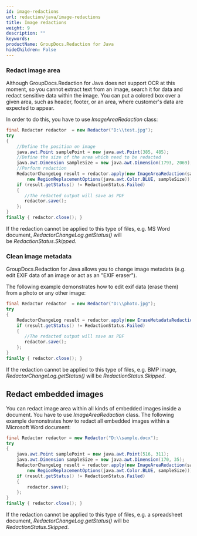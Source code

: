 ```yaml
---
id: image-redactions
url: redaction/java/image-redactions
title: Image redactions
weight: 9
description: ""
keywords: 
productName: GroupDocs.Redaction for Java
hideChildren: False
---
```

### Redact image area

Although GroupDocs.Redaction for Java does not support OCR at this moment, so you cannot extract text from an image, search it for data and redact sensitive data within the image. You can put a colored box over a given area, such as header, footer, or an area, where customer's data are expected to appear.

In order to do this, you have to use *ImageAreaRedaction* class:



```java
final Redactor redactor  = new Redactor("D:\\test.jpg");
try 
{
    //Define the position on image
    java.awt.Point samplePoint = new java.awt.Point(385, 485);
    //Define the size of the area which need to be redacted
    java.awt.Dimension sampleSize = new java.awt.Dimension(1793, 2069);
    //Perform redaction
    RedactorChangeLog result = redactor.apply(new ImageAreaRedaction(samplePoint,
        new RegionReplacementOptions(java.awt.Color.BLUE, sampleSize)));
    if (result.getStatus() != RedactionStatus.Failed)
    {
       //The redacted output will save as PDF 
       redactor.save();
    };
}
finally { redactor.close(); }
```

If the redaction cannot be applied to this type of files, e.g. MS Word document, *RedactorChangeLog.getStatus()* will be *RedactionStatus.Skipped*.

### Clean image metadata

GroupDocs.Redaction for Java allows you to change image metadata (e.g. edit EXIF data of an image or act as an "EXIF eraser").

The following example demonstrates how to edit exif data (erase them) from a photo or any other image:



```java
final Redactor redactor  = new Redactor("D:\\photo.jpg");
try 
{
    RedactorChangeLog result = redactor.apply(new EraseMetadataRedaction(MetadataFilters.All));
    if (result.getStatus() != RedactionStatus.Failed)
    {
       //The redacted output will save as PDF 
       redactor.save();
    };
}
finally { redactor.close(); }
```

If the redaction cannot be applied to this type of files, e.g. BMP image, *RedactorChangeLog.getStatus()* will be *RedactionStatus.Skipped*.

## Redact embedded images

You can redact image area within all kinds of embedded images inside a document. You have to use *ImageAreaRedaction* class. The following example demonstrates how to redact all embedded images within a Microsoft Word document:



```java
final Redactor redactor = new Redactor("D:\\sample.docx");
try 
{
    java.awt.Point samplePoint = new java.awt.Point(516, 311);
    java.awt.Dimension sampleSize = new java.awt.Dimension(170, 35);
    RedactorChangeLog result = redactor.apply(new ImageAreaRedaction(samplePoint,
        new RegionReplacementOptions(java.awt.Color.BLUE, sampleSize)));
    if (result.getStatus() != RedactionStatus.Failed)
    {
        redactor.save();
    };
}
finally { redactor.close(); }
```

If the redaction cannot be applied to this type of files, e.g. a spreadsheet document, *RedactorChangeLog.getStatus()* will be *RedactionStatus.Skipped*.
